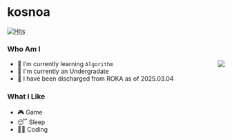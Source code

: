# kosnoa

[![Hits](https://hits.seeyoufarm.com/api/count/incr/badge.svg?url=https%3A%2F%2Fgithub.com%2Fkosnoa%2Fkosnoa&count_bg=%23D98214&title_bg=%23614027&icon=&icon_color=%23E7E7E7&title=VISIT&edge_flat=false)](https://hits.seeyoufarm.com)

### Who Am I

<img align='right' src="http://mazassumnida.wtf/api/v2/generate_badge?boj=kosnoa">

- 🌱 I’m currently learning `Algorithm`
- 🥇 I'm currently an Undergradate
- 🚅 I have been discharged from ROKA as of 2025.03.04

### What I Like

- 🎮 Game
- 😴 Sleep
- 👨‍💻 Coding

